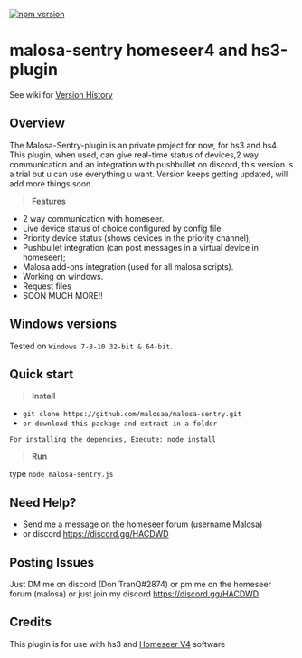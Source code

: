 [![npm version](https://badge.fury.io/js/malosa-sentry.svg)](https://badge.fury.io/js/malosa-sentry)

# malosa-sentry homeseer4 and hs3-plugin

See wiki for [Version History](https://github.com/Malosaa/Malosa-Sentry/wiki/Version-History)

## Overview

The Malosa-Sentry-plugin is an private project for now, for hs3 and hs4. This plugin, when used, can give real-time status of devices,2 way communication and an integration with pushbullet on discord, this version is a trial but u can use everything u want.
Version keeps getting updated, will add more things soon.
>**Features**

* 2 way communication with homeseer.
* Live device status of choice configured by config file.
* Priority device status (shows devices in the priority channel);
* Pushbullet integration (can post messages in a virtual device in homeseer);
* Malosa add-ons integration (used for all malosa scripts).
* Working on windows.
* Request files
* SOON MUCH MORE!!

Windows versions
-
Tested on `Windows 7-8-10 32-bit & 64-bit`.

Quick start
-

>**Install**

* `git clone https://github.com/malosaa/malosa-sentry.git`
* `or download this package and extract in a folder`

`For installing the depencies, Execute: node install`


>**Run**

type `node malosa-sentry.js`


Need Help?
-
* Send me a message on the homeseer forum (username Malosa)
* or discord https://discord.gg/HACDWD

Posting Issues
-
Just DM me on discord (Don TranQ#2874) or pm me on the homeseer forum (malosa) 
or just join my discord https://discord.gg/HACDWD

  
Credits
-
This plugin is for use with hs3 and [Homeseer V4](http://www.homeseer.com/home-control-software.html) software
